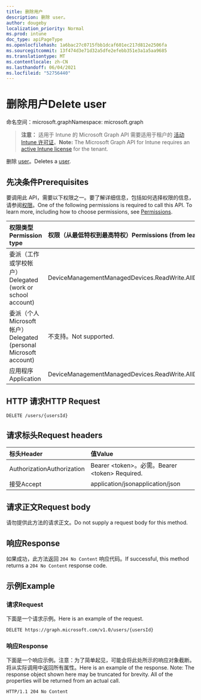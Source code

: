 ```yaml
---
title: 删除用户
description: 删除 user。
author: dougeby
localization_priority: Normal
ms.prod: intune
doc_type: apiPageType
ms.openlocfilehash: 1a6bac27c0715fbb1dcaf601ec217d812e2506fa
ms.sourcegitcommit: 13f474d3e71d32a5dfe2efebb351e3a1a5aa9685
ms.translationtype: MT
ms.contentlocale: zh-CN
ms.lasthandoff: 06/04/2021
ms.locfileid: "52756440"
---
```

# <a name="delete-user"></a><span data-ttu-id="b8d63-103">删除用户</span><span class="sxs-lookup"><span data-stu-id="b8d63-103">Delete user</span></span>

<span data-ttu-id="b8d63-104">命名空间：microsoft.graph</span><span class="sxs-lookup"><span data-stu-id="b8d63-104">Namespace: microsoft.graph</span></span>

> <span data-ttu-id="b8d63-105">**注意：** 适用于 Intune 的 Microsoft Graph API 需要适用于租户的 [活动 Intune 许可证](https://go.microsoft.com/fwlink/?linkid=839381)。</span><span class="sxs-lookup"><span data-stu-id="b8d63-105">**Note:** The Microsoft Graph API for Intune requires an [active Intune license](https://go.microsoft.com/fwlink/?linkid=839381) for the tenant.</span></span>

<span data-ttu-id="b8d63-106">删除 [user](../resources/intune-devices-user.md)。</span><span class="sxs-lookup"><span data-stu-id="b8d63-106">Deletes a [user](../resources/intune-devices-user.md).</span></span>

## <a name="prerequisites"></a><span data-ttu-id="b8d63-107">先决条件</span><span class="sxs-lookup"><span data-stu-id="b8d63-107">Prerequisites</span></span>
<span data-ttu-id="b8d63-p101">要调用此 API，需要以下权限之一。要了解详细信息，包括如何选择权限的信息，请参阅[权限](/graph/permissions-reference)。</span><span class="sxs-lookup"><span data-stu-id="b8d63-p101">One of the following permissions is required to call this API. To learn more, including how to choose permissions, see [Permissions](/graph/permissions-reference).</span></span>

|<span data-ttu-id="b8d63-110">权限类型</span><span class="sxs-lookup"><span data-stu-id="b8d63-110">Permission type</span></span>|<span data-ttu-id="b8d63-111">权限（从最低特权到最高特权）</span><span class="sxs-lookup"><span data-stu-id="b8d63-111">Permissions (from least to most privileged)</span></span>|
|:---|:---|
|<span data-ttu-id="b8d63-112">委派（工作或学校帐户）</span><span class="sxs-lookup"><span data-stu-id="b8d63-112">Delegated (work or school account)</span></span>|<span data-ttu-id="b8d63-113">DeviceManagementManagedDevices.ReadWrite.All</span><span class="sxs-lookup"><span data-stu-id="b8d63-113">DeviceManagementManagedDevices.ReadWrite.All</span></span>|
|<span data-ttu-id="b8d63-114">委派（个人 Microsoft 帐户）</span><span class="sxs-lookup"><span data-stu-id="b8d63-114">Delegated (personal Microsoft account)</span></span>|<span data-ttu-id="b8d63-115">不支持。</span><span class="sxs-lookup"><span data-stu-id="b8d63-115">Not supported.</span></span>|
|<span data-ttu-id="b8d63-116">应用程序</span><span class="sxs-lookup"><span data-stu-id="b8d63-116">Application</span></span>|<span data-ttu-id="b8d63-117">DeviceManagementManagedDevices.ReadWrite.All</span><span class="sxs-lookup"><span data-stu-id="b8d63-117">DeviceManagementManagedDevices.ReadWrite.All</span></span>|

## <a name="http-request"></a><span data-ttu-id="b8d63-118">HTTP 请求</span><span class="sxs-lookup"><span data-stu-id="b8d63-118">HTTP Request</span></span>
<!-- {
  "blockType": "ignored"
}
-->
``` http
DELETE /users/{usersId}
```

## <a name="request-headers"></a><span data-ttu-id="b8d63-119">请求标头</span><span class="sxs-lookup"><span data-stu-id="b8d63-119">Request headers</span></span>
|<span data-ttu-id="b8d63-120">标头</span><span class="sxs-lookup"><span data-stu-id="b8d63-120">Header</span></span>|<span data-ttu-id="b8d63-121">值</span><span class="sxs-lookup"><span data-stu-id="b8d63-121">Value</span></span>|
|:---|:---|
|<span data-ttu-id="b8d63-122">Authorization</span><span class="sxs-lookup"><span data-stu-id="b8d63-122">Authorization</span></span>|<span data-ttu-id="b8d63-123">Bearer &lt;token&gt;。必需。</span><span class="sxs-lookup"><span data-stu-id="b8d63-123">Bearer &lt;token&gt; Required.</span></span>|
|<span data-ttu-id="b8d63-124">接受</span><span class="sxs-lookup"><span data-stu-id="b8d63-124">Accept</span></span>|<span data-ttu-id="b8d63-125">application/json</span><span class="sxs-lookup"><span data-stu-id="b8d63-125">application/json</span></span>|

## <a name="request-body"></a><span data-ttu-id="b8d63-126">请求正文</span><span class="sxs-lookup"><span data-stu-id="b8d63-126">Request body</span></span>
<span data-ttu-id="b8d63-127">请勿提供此方法的请求正文。</span><span class="sxs-lookup"><span data-stu-id="b8d63-127">Do not supply a request body for this method.</span></span>

## <a name="response"></a><span data-ttu-id="b8d63-128">响应</span><span class="sxs-lookup"><span data-stu-id="b8d63-128">Response</span></span>
<span data-ttu-id="b8d63-129">如果成功，此方法返回 `204 No Content` 响应代码。</span><span class="sxs-lookup"><span data-stu-id="b8d63-129">If successful, this method returns a `204 No Content` response code.</span></span>

## <a name="example"></a><span data-ttu-id="b8d63-130">示例</span><span class="sxs-lookup"><span data-stu-id="b8d63-130">Example</span></span>

### <a name="request"></a><span data-ttu-id="b8d63-131">请求</span><span class="sxs-lookup"><span data-stu-id="b8d63-131">Request</span></span>
<span data-ttu-id="b8d63-132">下面是一个请求示例。</span><span class="sxs-lookup"><span data-stu-id="b8d63-132">Here is an example of the request.</span></span>
``` http
DELETE https://graph.microsoft.com/v1.0/users/{usersId}
```

### <a name="response"></a><span data-ttu-id="b8d63-133">响应</span><span class="sxs-lookup"><span data-stu-id="b8d63-133">Response</span></span>
<span data-ttu-id="b8d63-p102">下面是一个响应示例。注意：为了简单起见，可能会将此处所示的响应对象截断。将从实际调用中返回所有属性。</span><span class="sxs-lookup"><span data-stu-id="b8d63-p102">Here is an example of the response. Note: The response object shown here may be truncated for brevity. All of the properties will be returned from an actual call.</span></span>
``` http
HTTP/1.1 204 No Content
```




